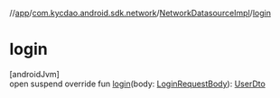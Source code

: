 //[app](../../../index.md)/[com.kycdao.android.sdk.network](../index.md)/[NetworkDatasourceImpl](index.md)/[login](login.md)

# login

[androidJvm]\
open suspend override fun [login](login.md)(body: [LoginRequestBody](../../com.kycdao.android.sdk.network.api/-login-request-body/index.md)): [UserDto](../../com.kycdao.android.sdk.dto/-user-dto/index.md)
